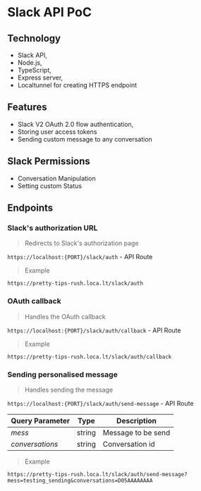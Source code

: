# Slack API PoC

## Technology

- Slack API,
- Node.js,
- TypeScript,
- Express server,
- Localtunnel for creating HTTPS endpoint

## Features

- Slack V2 OAuth 2.0 flow authentication,
- Storing user access tokens
- Sending custom message to any conversation

## Slack Permissions

- Conversation Manipulation
- Setting custom Status

## Endpoints

### Slack's authorization URL

> Redirects to Slack's authorization page

`https://localhost:{PORT}/slack/auth` - API Route

> Example

`https://pretty-tips-rush.loca.lt/slack/auth`

### OAuth callback

> Handles the OAuth callback

`https://localhost:{PORT}/slack/auth/callback` - API Route

> Example

`https://pretty-tips-rush.loca.lt/slack/auth/callback`

### Sending personalised message

> Handles sending the message

`https://localhost:{PORT}/slack/auth/send-message` - API Route

| Query Parameter | Type   | Description        |
| --------------- | ------ | ------------------ |
| *mess*          | string | Message to be send |
| *conversations* | string | Conversation id    |

> Example

`https://pretty-tips-rush.loca.lt/slack/auth/send-message?mess=testing_sending&conversations=D05AAAAAAAA`
